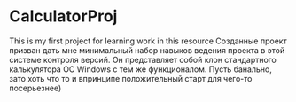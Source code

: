 # CalculatorProj
This is my first project for learning work in this resource
Созданные проект призван дать мне минимальный набор навыков ведения проекта в этой системе контроля версий.
Он представляет собой клон стандартного калькулятора ОС Windows с тем же функционалом. 
Пусть банально, зато хоть что то и впринципе положительный старт для чего-то посерьезнее)
